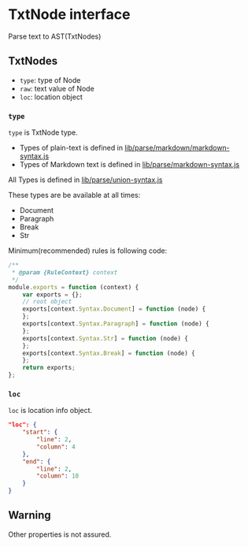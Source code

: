 # TxtNode interface

Parse text to AST(TxtNodes)

## TxtNodes

- `type`: type of Node
- `raw`: text value of Node
- `loc`: location object

### `type`

`type` is TxtNode type.

- Types of plain-text is defined in [lib/parse/markdown/markdown-syntax.js](../lib/parse/markdown/markdown-syntax.js)
- Types of Markdown text is defined in [lib/parse/markdown-syntax.js](../lib/parse/markdown/markdown-syntax.js)

All Types is defined in [lib/parse/union-syntax.js](../lib/parse/union-syntax.js)

These types are be available at all times:

- Document
- Paragraph
- Break
- Str

Minimum(recommended) rules is following code:

```js
/**
 * @param {RuleContext} context
 */
module.exports = function (context) {
    var exports = {};
    // root object
    exports[context.Syntax.Document] = function (node) {
    };
    exports[context.Syntax.Paragraph] = function (node) {
    };
    exports[context.Syntax.Str] = function (node) {
    };
    exports[context.Syntax.Break] = function (node) {
    };
    return exports;
};
```


### `loc`

`loc` is location info object.

```json
"loc": {
    "start": {
        "line": 2,
        "column": 4
    },
    "end": {
        "line": 2,
        "column": 10
    }
}
```

## Warning

Other properties is not assured.